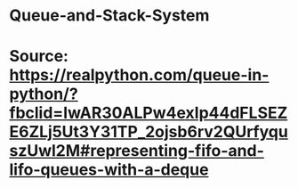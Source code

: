 # Queue-and-Stack-System
# Source: https://realpython.com/queue-in-python/?fbclid=IwAR30ALPw4exIp44dFLSEZE6ZLj5Ut3Y31TP_2ojsb6rv2QUrfyquszUwl2M#representing-fifo-and-lifo-queues-with-a-deque
